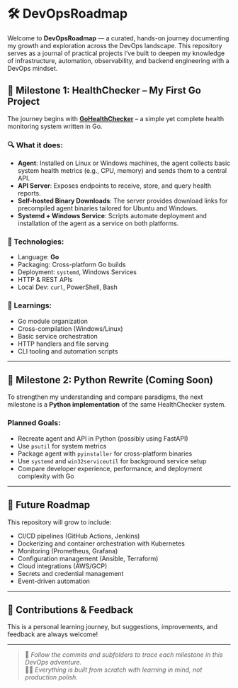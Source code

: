# 🛠️ DevOpsRoadmap

Welcome to **DevOpsRoadmap** — a curated, hands-on journey documenting my growth and exploration across the DevOps landscape. This repository serves as a journal of practical projects I’ve built to deepen my knowledge of infrastructure, automation, observability, and backend engineering with a DevOps mindset.

## 🚀 Milestone 1: HealthChecker – My First Go Project

The journey begins with [**GoHealthChecker**]([https://github.com/YourUsername/GOHealthChecker](https://github.com/devbyanton/GoHealthChecker)) – a simple yet complete health monitoring system written in Go.

### 🔍 What it does:
- **Agent**: Installed on Linux or Windows machines, the agent collects basic system health metrics (e.g., CPU, memory) and sends them to a central API.
- **API Server**: Exposes endpoints to receive, store, and query health reports.
- **Self-hosted Binary Downloads**: The server provides download links for precompiled agent binaries tailored for Ubuntu and Windows.
- **Systemd + Windows Service**: Scripts automate deployment and installation of the agent as a service on both platforms.

### 🧰 Technologies:
- Language: **Go**
- Packaging: Cross-platform Go builds
- Deployment: `systemd`, Windows Services
- HTTP & REST APIs
- Local Dev: `curl`, PowerShell, Bash

### 📝 Learnings:
- Go module organization
- Cross-compilation (Windows/Linux)
- Basic service orchestration
- HTTP handlers and file serving
- CLI tooling and automation scripts

---

## 🔁 Milestone 2: Python Rewrite (Coming Soon)

To strengthen my understanding and compare paradigms, the next milestone is a **Python implementation** of the same HealthChecker system.

### Planned Goals:
- Recreate agent and API in Python (possibly using FastAPI)
- Use `psutil` for system metrics
- Package agent with `pyinstaller` for cross-platform binaries
- Use `systemd` and `win32serviceutil` for background service setup
- Compare developer experience, performance, and deployment complexity with Go

---

## 🧭 Future Roadmap

This repository will grow to include:

- CI/CD pipelines (GitHub Actions, Jenkins)
- Dockerizing and container orchestration with Kubernetes
- Monitoring (Prometheus, Grafana)
- Configuration management (Ansible, Terraform)
- Cloud integrations (AWS/GCP)
- Secrets and credential management
- Event-driven automation

---

## 🙌 Contributions & Feedback

This is a personal learning journey, but suggestions, improvements, and feedback are always welcome!

---

> 📍 *Follow the commits and subfolders to trace each milestone in this DevOps adventure.*  
> 🧑‍💻 *Everything is built from scratch with learning in mind, not production polish.*

